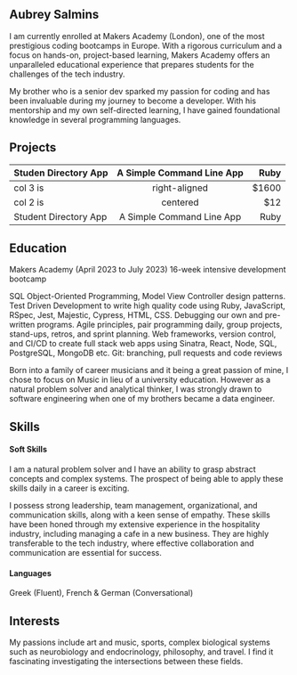 ## Aubrey Salmins

I am currently enrolled at Makers Academy (London), one of the most prestigious coding bootcamps in Europe. With a rigorous curriculum and a focus on hands-on, project-based learning, Makers Academy offers an unparalleled educational experience that prepares students for the challenges of the tech industry. 

My brother who is a senior dev sparked my passion for coding and has been invaluable during my journey to become a developer. With his mentorship and my own self-directed learning, I have gained foundational knowledge in several programming languages. 

## Projects

| Studen Directory App       | A Simple Command Line App      | Ruby  |
| ------------- |:-------------:| -----:|
| col 3 is      | right-aligned | $1600 |
| col 2 is      | centered      |   $12 |
| Student Directory App    | A Simple Command Line App | Ruby |


## Education

Makers Academy (April 2023 to July 2023)
16-week intensive development bootcamp

SQL Object-Oriented Programming, Model View Controller design patterns.
Test Driven Development to write high quality code using Ruby, JavaScript, RSpec, Jest, Majestic, Cypress, HTML, CSS.
Debugging our own and pre-written programs.
Agile principles, pair programming daily, group projects, stand-ups, retros, and sprint planning.
Web frameworks, version control, and CI/CD to create full stack web apps using Sinatra, React, Node, SQL, PostgreSQL, MongoDB etc.
Git: branching, pull requests and code reviews

Born into a family of career musicians and it being a great passion of mine, I chose to focus on Music in lieu of a university education. However as a natural problem solver and analytical thinker, I was strongly drawn to software engineering when one of my brothers became a data engineer.

## Skills

#### Soft Skills

I am a natural problem solver and I have an ability to grasp abstract concepts and complex systems. The prospect of being able to apply these skills daily in a career is exciting. 

I possess strong leadership, team management, organizational, and communication skills, along with a keen sense of empathy. These skills have been honed through my extensive experience in the hospitality industry, including managing a cafe in a new business. They are highly transferable to the tech industry, where effective collaboration and communication are essential for success.

#### Languages

Greek (Fluent), French & German (Conversational)

## Interests

My passions include art and music, sports, complex biological systems such as neurobiology and endocrinology, philosophy, and travel. I find it fascinating investigating the intersections between these fields.
